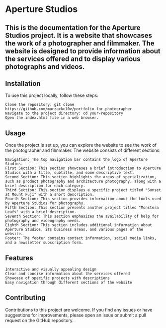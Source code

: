 # Aperture Studios

## This is the documentation for the Aperture Studios project. It is a website that showcases the work of a photographer and filmmaker. The website is designed to provide information about the services offered and to display various photographs and videos.

## Installation

To use this project locally, follow these steps:

    Clone the repository: git clone https://github.com/murzackul0v/portfolio-for-photographer
    Navigate to the project directory: cd your-repository
    Open the index.html file in a web browser.

## Usage

Once the project is set up, you can explore the website to see the work of the photographer and filmmaker. The website consists of different sections:

    Navigation: The top navigation bar contains the logo of Aperture Studios.
    First Section: This section showcases a brief introduction to Aperture Studios with a title, subtitle, and some descriptive text.
    Second Section: This section highlights the areas of specialization, such as product photography and architecture photography, along with a brief description for each category.
    Third Section: This section displays a specific project titled "Sunset at Mount Fuji" with a short description.
    Fourth Section: This section provides information about the tools used by Aperture Studios for photography.
    Fifth Section: This section presents another project titled "Monstera Leafs" with a brief description.
    Seventh Section: This section emphasizes the availability of help for photography and videography needs.
    Eighth Section: This section includes additional information about Aperture Studios, its business areas, and various pages of the website.
    Footer: The footer contains contact information, social media links, and a newsletter subscription form.

## Features

    Interactive and visually appealing design
    Clear and concise information about the services offered
    Showcase of specific projects with descriptions
    Easy navigation through different sections of the website

## Contributing

Contributions to this project are welcome. If you find any issues or have suggestions for improvements, please open an issue or submit a pull request on the GitHub repository.
